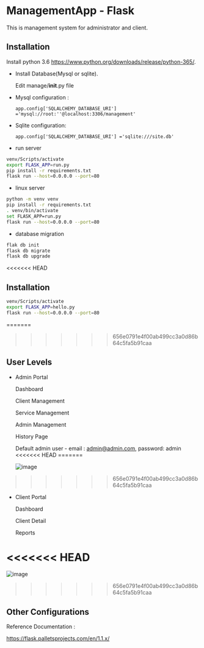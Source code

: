 # ManagementApp - Flask

This is management system for administrator and client.

## Installation

Install python 3.6 https://www.python.org/downloads/release/python-365/.

- Install Database(Mysql or sqlite).

  Edit manage/__init__.py file 

- Mysql configuration : 

      app.config['SQLALCHEMY_DATABASE_URI'] ='mysql://root:''@localhost:3306/management'

- Sqlite configuration:

      app.config['SQLALCHEMY_DATABASE_URI'] ='sqlite:///site.db'


- run server

```bash
venv/Scripts/activate
export FLASK_APP=run.py
pip install -r requirements.txt
flask run --host=0.0.0.0 --port=80
```

- linux server
```bash
python -m venv venv
pip install -r requirements.txt
. venv/bin/activate
set FLASK_APP=run.py
flask run --host=0.0.0.0 --port=80
```

- database migration

```bash
flak db init
flask db migrate
flask db upgrade
```

<<<<<<< HEAD
## Installation


```bash
venv/Scripts/activate
export FLASK_APP=hello.py
flask run --host=0.0.0.0 --port=80
```

=======
>>>>>>> 656e0791e4f00ab499cc3a0d86b64c5fa5b91caa
## User Levels

- Admin Portal

   Dashboard

   Client Management
  
   Service Management
  
   Admin Management

   History Page

   Default admin user -    email : admin@admin.com, password: admin 
<<<<<<< HEAD
=======
   
    ![image](https://user-images.githubusercontent.com/40516126/64921991-4938bf00-d797-11e9-8fb5-0803cca0bf90.png)

>>>>>>> 656e0791e4f00ab499cc3a0d86b64c5fa5b91caa


- Client Portal

  Dashboard

  Client Detail
   
  Reports

<<<<<<< HEAD
=======
   ![image](https://user-images.githubusercontent.com/40516126/64921880-35408d80-d796-11e9-8084-d57e4037617a.png)
>>>>>>> 656e0791e4f00ab499cc3a0d86b64c5fa5b91caa

## Other Configurations

Reference Documentation :

https://flask.palletsprojects.com/en/1.1.x/

